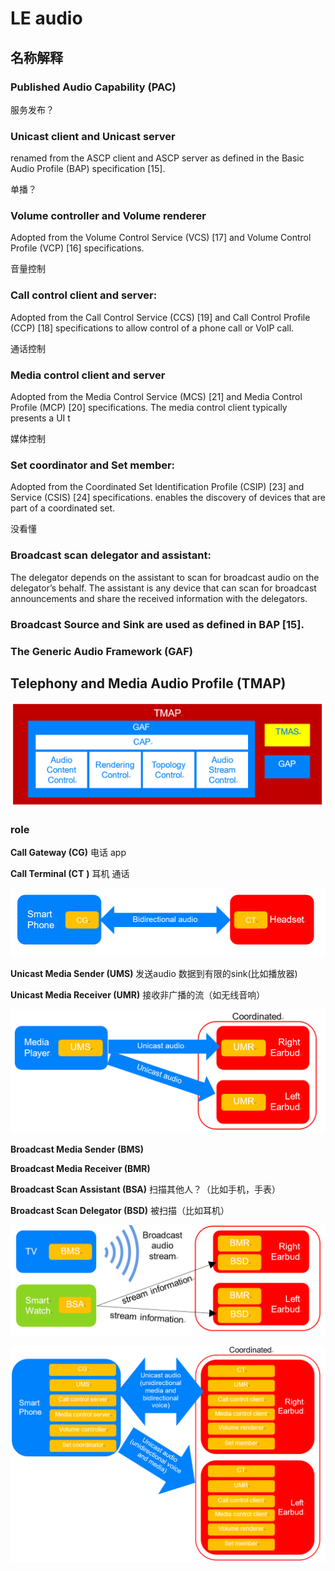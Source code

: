 # LE audio

## 名称解释

### Published Audio Capability (PAC)  

服务发布？

### Unicast client and Unicast server

 renamed from the ASCP client and ASCP server as defined in the Basic Audio Profile (BAP) specification [15]. 

单播？

### Volume controller and Volume renderer

 Adopted from the Volume Control Service (VCS) [17] and Volume Control Profile (VCP) [16] specifications. 

音量控制

### Call control client and server:

 Adopted from the Call Control Service (CCS)  [19] and Call Control Profile (CCP) [18] specifications to allow control of a phone call or VoIP call. 

通话控制

### Media control client and server

 Adopted from the Media Control Service (MCS) [21] and Media Control Profile (MCP) [20] specifications. The media control client typically presents a UI t  

媒体控制

### Set coordinator and Set member:

 Adopted from the Coordinated Set Identification Profile (CSIP) [23] and Service (CSIS) [24] specifications. enables the discovery of devices that are part of a coordinated set.   

没看懂

### Broadcast scan delegator and assistant: 

The delegator depends on the assistant to scan for broadcast audio on the delegator’s behalf. The assistant is any device that can scan for broadcast announcements and share the received information with the delegators. 

### Broadcast Source and Sink are used as defined in BAP [15].

### The Generic Audio Framework (GAF)  







## Telephony and Media Audio Profile (TMAP)   

![image-20200916233929363](LE%20audio.assets/image-20200916233929363.png)

### role

**Call Gateway (CG)**   电话 app

**Call Terminal (CT** **)**   耳机 通话

![image-20200916235056095](LE%20audio.assets/image-20200916235056095.png)

**Unicast Media Sender (UMS)**   发送audio 数据到有限的sink(比如播放器)

**Unicast Media Receiver (UMR)**   接收非广播的流（如无线音响）

![image-20200916235115952](LE%20audio.assets/image-20200916235115952.png)

**Broadcast Media Sender (BMS)**   

**Broadcast Media Receiver (BMR)** 

**Broadcast Scan Assistant (BSA)**   扫描其他人？（比如手机，手表）

**Broadcast Scan Delegator (BSD)**     被扫描（比如耳机）

![image-20200916235202181](LE%20audio.assets/image-20200916235202181.png)



![image-20200916235614628](LE%20audio.assets/image-20200916235614628.png)